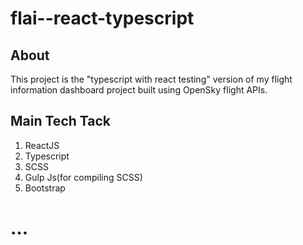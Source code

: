 # flai--react-typescript

## About

This project is the "typescript with react testing" version of my flight information dashboard project built using OpenSky flight APIs.

## Main Tech Tack

1. ReactJS
2. Typescript
3. SCSS
4. Gulp Js(for compiling SCSS)
5. Bootstrap

# ...
